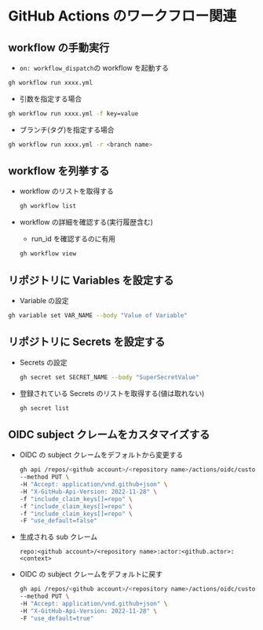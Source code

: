# GitHub Actions のワークフロー関連

## workflow の手動実行

- `on: workflow_dispatch`の workflow を起動する

```bash
gh workflow run xxxx.yml
```

- 引数を指定する場合

```bash
gh workflow run xxxx.yml -f key=value
```

- ブランチ(タグ)を指定する場合

```bash
gh workflow run xxxx.yml -r <branch name>
```

## workflow を列挙する

- workflow のリストを取得する

  ```bash
  gh workflow list
  ```

- workflow の詳細を確認する(実行履歴含む)
  - run_id を確認するのに有用
  ```bash
  gh workflow view
  ```

## リポジトリに Variables を設定する

- Variable の設定

```bash
gh variable set VAR_NAME --body "Value of Variable"
```

## リポジトリに Secrets を設定する

- Secrets の設定

  ```bash
  gh secret set SECRET_NAME --body "SuperSecretValue"
  ```

- 登録されている Secrets のリストを取得する(値は取れない)
  ```bash
  gh secret list
  ```

## OIDC subject クレームをカスタマイズする

- OIDC の subject クレームをデフォルトから変更する

  ```bash
  gh api /repos/<github account>/<repository name>/actions/oidc/customization/sub \
  --method PUT \
  -H "Accept: application/vnd.github+json" \
  -H "X-GitHub-Api-Version: 2022-11-28" \
  -f "include_claim_keys[]=repo" \
  -f "include_claim_keys[]=repo" \
  -f "include_claim_keys[]=repo" \
  -F "use_default=false"
  ```

- 生成される sub クレーム

  ```
  repo:<github account>/<repository name>:actor:<github.actor>:<context>
  ```

- OIDC の subject クレームをデフォルトに戻す

  ```bash
  gh api /repos/<github account>/<repository name>/actions/oidc/customization/sub \
  --method PUT \
  -H "Accept: application/vnd.github+json" \
  -H "X-GitHub-Api-Version: 2022-11-28" \
  -F "use_default=true"
  ```
